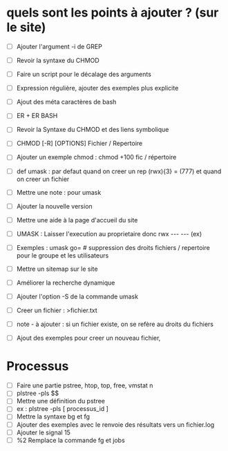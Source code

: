 # quels sont les points à ajouter ? (sur le site)

- [ ] Ajouter l'argument -i de GREP
- [ ] Revoir la syntaxe du CHMOD
- [ ] Faire un script pour le décalage des arguments
- [ ] Expression régulière, ajouter des exemples plus explicite
- [ ] Ajout des méta caractères de bash
- [ ] ER + ER BASH
- [ ] Revoir la Syntaxe du CHMOD et des liens symbolique
- [ ] CHMOD [-R] [OPTIONS] Fichier / Repertoire
- [ ] Ajouter un exemple chmod : chmod +100 fic / répertoire
- [ ] def umask : par defaut quand on creer un rep (rwx){3} = (777) et quand on creer un fichier 
- [ ] Mettre une note : pour umask
- [ ] Ajouter la nouvelle version
- [ ] Mettre une aide à la page d'accueil du site
- [ ] UMASK : Laisser l'execution au proprietaire donc rwx --- --- (ex)
- [ ] Exemples : umask go= # suppression des droits fichiers / repertoire pour le groupe et les utilisateurs
- [ ] Mettre un sitemap sur le site
- [ ] Améliorer la recherche dynamique
- [ ] Ajouter l'option -S de la commande umask
- [ ] Creer un fichier : >fichier.txt
- [ ] note - à ajouter : si un fichier existe, on se refère au droits du fichiers
- [ ] Ajout des exemples pour creer un nouveau fichier, 


# Processus

- [ ] Faire une partie pstree, htop, top, free, vmstat n
- [ ] plstree -pls $$
- [ ] Mettre une définition du pstree
- [ ] ex : plstree -pls [ processus_id ]
- [ ] Mettre la syntaxe bg et fg 
- [ ] Ajouter des exemples avec le renvoie des résultats vers un fichier.log
- [ ] Ajouter le signal 15
- [ ] %2 Remplace la commande fg et jobs
